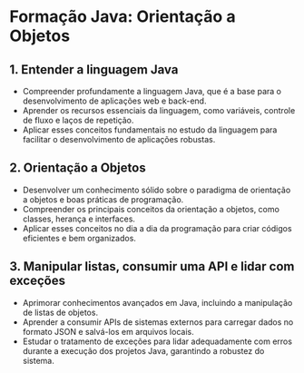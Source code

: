 # Formação Java: Orientação a Objetos

## 1. Entender a linguagem Java
- Compreender profundamente a linguagem Java, que é a base para o desenvolvimento de aplicações web e back-end.
- Aprender os recursos essenciais da linguagem, como variáveis, controle de fluxo e laços de repetição.
- Aplicar esses conceitos fundamentais no estudo da linguagem para facilitar o desenvolvimento de aplicações robustas.

## 2. Orientação a Objetos
- Desenvolver um conhecimento sólido sobre o paradigma de orientação a objetos e boas práticas de programação.
- Compreender os principais conceitos da orientação a objetos, como classes, herança e interfaces.
- Aplicar esses conceitos no dia a dia da programação para criar códigos eficientes e bem organizados.

## 3. Manipular listas, consumir uma API e lidar com exceções
- Aprimorar conhecimentos avançados em Java, incluindo a manipulação de listas de objetos.
- Aprender a consumir APIs de sistemas externos para carregar dados no formato JSON e salvá-los em arquivos locais.
- Estudar o tratamento de exceções para lidar adequadamente com erros durante a execução dos projetos Java, garantindo a robustez do sistema.
